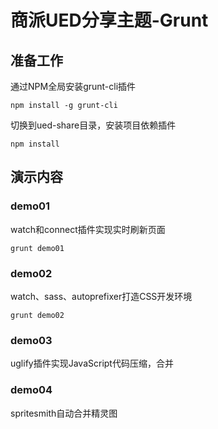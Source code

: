 # 商派UED分享主题-Grunt

## 准备工作

通过NPM全局安装grunt-cli插件
```shell
npm install -g grunt-cli
```

切换到ued-share目录，安装项目依赖插件
```shell
npm install
```

## 演示内容

### demo01
watch和connect插件实现实时刷新页面

```shell
grunt demo01
```

### demo02
watch、sass、autoprefixer打造CSS开发环境

```shell
grunt demo02
```

### demo03
uglify插件实现JavaScript代码压缩，合并

### demo04
spritesmith自动合并精灵图
